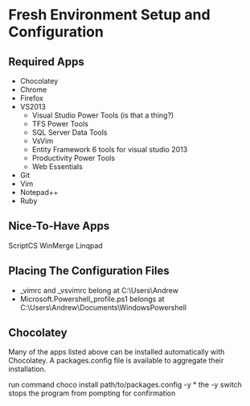 Fresh Environment Setup and Configuration
=========================================

Required Apps
------------------------------

* Chocolatey
* Chrome
* Firefox
* VS2013
	- Visual Studio Power Tools (is that a thing?)
	- TFS Power Tools
	- SQL Server Data Tools
	- VsVim
	- Entity Framework 6 tools for visual studio 2013
	- Productivity Power Tools
	- Web Essentials
* Git
* Vim
* Notepad++
* Ruby

Nice-To-Have Apps
--------------------------

ScriptCS
WinMerge
Linqpad

Placing The Configuration Files
-------------------------------

* _vimrc and _vsvimrc belong at C:\Users\Andrew
* Microsoft.Powershell_profile.ps1 belongs at C:\Users\Andrew\Documents\WindowsPowershell

Chocolatey
----------

Many of the apps listed above can be installed automatically with Chocolatey.
A packages.config file is available to aggregate their installation.

run command choco install path/to/packages.config -y
	* the -y switch stops the program from pompting for confirmation
